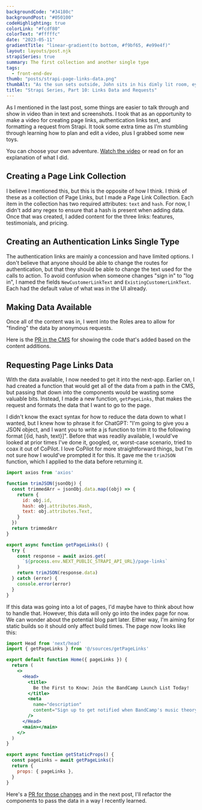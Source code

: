 ```yaml
---
backgroundCode: "#34180c"
backgroundPost: "#050100"
codeHighlighting: true
colorLink: "#fcdf80"
colorText: "#fffffc"
date: "2023-05-11"
gradientTitle: "linear-gradient(to bottom, #f9bf65, #e99e4f)"
layout: layouts/post.njk
strapiSeries: true
summary: The first collection and another single type
tags:
  - front-end-dev
thumb: "posts/strapi-page-links-data.png"
thumbAlt: "As the sun sets outside, John sits in his dimly lit room, eyes glued to his computer screen. He's recording his latest tutorial, his voice laced with excitement as he explains the intricacies of coding. His computer desk is cluttered with books, papers, and empty coffee cups. John's hands dance over his keyboard, his eyes flicking back and forth between his notes and the screen. The camera lens captures the glow of the computer screen on his face, as well as the occasional flicker of frustration. --ar 3:2 --seed 3249781 --v 5.1"
title: "Strapi Series, Part 10: Links Data and Requests"
---
```


As I mentioned in the last post, some things are easier to talk through and show in video than in text and screenshots. I took that as an opportunity to make a video for creating page links, authentication links text, and formatting a request from Strapi. It took some extra time as I'm stumbling through learning how to plan and edit a video, plus I grabbed some new toys.

You can choose your own adventure. [Watch the video](https://www.youtube.com/watch?v=IwCXIKr_Bec) or read on for an explanation of what I did.

## Creating a Page Link Collection

I believe I mentioned this, but this is the opposite of how I think. I think of these as a collection of Page Links, but I made a Page Link Collection. Each item in the collection has two required attributes: `text` and `hash`. For now, I didn't add any regex to ensure that a hash is present when adding data. Once that was created, I added content for the three links: features, testimonials, and pricing.

## Creating an Authentication Links Single Type

The authentication links are mainly a concession and have limited options. I don't believe that anyone should be able to change the routes for authentication, but that they should be able to change the text used for the calls to action. To avoid confusion when someone changes "sign in" to "log in", I named the fields `NewCustomerLinkText` and `ExistingCustomerLinkText`. Each had the default value of what was in the UI already.

## Making Data Available

Once all of the content was in, I went into the Roles area to allow for "finding" the data by anonymous requests.

Here is the [PR in the CMS](https://github.com/dandenney/strapi-series-cms/pull/2) for showing the code that's added based on the content additions.

## Requesting Page Links Data

With the data available, I now needed to get it into the next-app. Earlier on, I had created a function that would get all of the data from a path in the CMS, but passing that down into the components would be wasting some valuable bits. Instead, I made a new function, `getPageLinks`, that makes the request and formats the data that I want to go to the page. 

I didn't know the exact syntax for how to reduce the data down to what I wanted, but I knew how to phrase it for ChatGPT: "I'm going to give you a JSON object, and I want you to write a js function to trim it to the following format [{id, hash, text}]". Before that was readily available, I would've looked at prior times I've done it, googled, or, worst-case scenario, tried to coax it out of CoPilot. I love CoPilot for more straightforward things, but I'm not sure how I would've prompted it for this. It gave me the `trimJSON` function, which I applied to the data before returning it.

```jsx
import axios from 'axios'

function trimJSON(jsonObj) {
  const trimmedArr = jsonObj.data.map((obj) => {
    return {
      id: obj.id,
      hash: obj.attributes.Hash,
      text: obj.attributes.Text,
    }
  })
  return trimmedArr
}

export async function getPageLinks() {
  try {
    const response = await axios.get(
      `${process.env.NEXT_PUBLIC_STRAPI_API_URL}/page-links`
    )
    return trimJSON(response.data)
  } catch (error) {
    console.error(error)
  }
}

```

If this data was going into a lot of pages, I'd maybe have to think about how to handle that. However, this data will only go into the index page for now. We can wonder about the potential blog part later. Either way, I'm aiming for static builds so it should only affect build times. The page now looks like this:

```jsx
import Head from 'next/head'
import { getPageLinks } from '@/sources/getPageLinks'

export default function Home({ pageLinks }) {
  return (
    <>
      <Head>
        <title>
          Be the First to Know: Join the BandCamp Launch List Today!
        </title>
        <meta
          name="description"
          content="Sign up to get notified when BandCamp's music theory courses go live and take your skills to the next level."
        />
      </Head>
      <main></main>
    </>
  )
}

export async function getStaticProps() {
  const pageLinks = await getPageLinks()
  return {
    props: { pageLinks },
  }
}
```

Here's a [PR for those changes](https://github.com/dandenney/strapi-series-marketing/pull/6) and in the next post, I'll refactor the components to pass the data in a way I recently learned.










